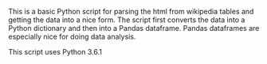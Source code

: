 This is a basic Python script for parsing the html from wikipedia tables and getting the data into a nice form.  The script first converts the data into a Python dictionary and then into a Pandas dataframe.  Pandas dataframes are especially nice for doing data analysis.

This script uses Python 3.6.1